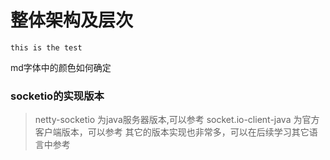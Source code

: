 # 整体架构及层次

```code
this is the test
```

md字体中的颜色如何确定

### socketio的实现版本
>netty-socketio 为java服务器版本,可以参考
>socket.io-client-java 为官方客户端版本，可以参考
>其它的版本实现也非常多，可以在后续学习其它语言中参考